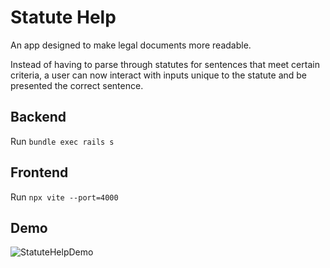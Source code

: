 # Statute Help

An app designed to make legal documents more readable.


Instead of having to parse through statutes for sentences that meet certain criteria, a user can now interact with
inputs unique to the statute and be presented the correct sentence.


## Backend

Run `bundle exec rails s`

## Frontend

Run `npx vite --port=4000`

## Demo

![StatuteHelpDemo](https://github.com/brandondorner/statute-help/assets/51007432/0c077e2b-e54d-44bd-a8ca-db717c3b9494)
